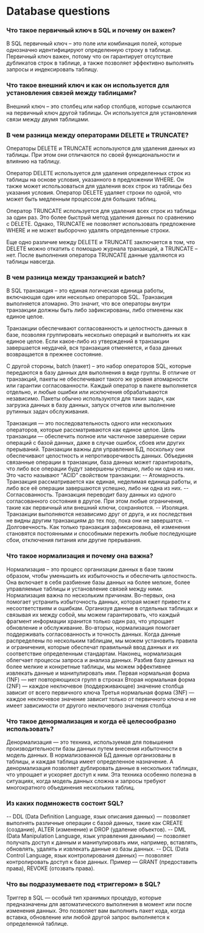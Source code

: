 # Database questions

### Что такое первичный ключ в SQL и почему он важен?
В SQL первичный ключ – это поле или комбинация полей, которые однозначно идентифицируют определенную строку в таблице. Первичный ключ важен, потому что он гарантирует отсутствие дубликатов строк в таблице, а также позволяет эффективно выполнять запросы и индексировать таблицу.

### Что такое внешний ключ и как он используется для установления связей между таблицами?
Внешний ключ – это столбец или набор столбцов, которые ссылаются на первичный ключ другой таблицы. Он используется для установления связи между двумя таблицами.

### В чем разница между операторами DELETE и TRUNCATE?
Операторы DELETE и TRUNCATE используются для удаления данных из таблицы. При этом они отличаются по своей функциональности и влиянию на таблицу.

Оператор DELETE используется для удаления определенных строк из таблицы на основе условия, указанного в предложении WHERE. Он также может использоваться для удаления всех строк из таблицы без указания условия. Оператор DELETE удаляет строки по одной, что может быть медленным процессом для больших таблиц.

Оператор TRUNCATE используется для удаления всех строк из таблицы за один раз. Это более быстрый метод удаления данных по сравнению с DELETE. Однако, TRUNCATE не позволяет использовать предложение WHERE и не может выборочно удалять определенные строки.

Еще одно различие между DELETE и TRUNCATE заключается в том, что DELETE можно откатить с помощью журнала транзакций, а TRUNCATE – нет. После выполнения оператора TRUNCATE данные удаляются из таблицы навсегда.

### В чем разница между транзакцией и batch?
В SQL транзакция – это единая логическая единица работы, включающая один или несколько операторов SQL. Транзакция выполняется атомарно. Это значит, что все операторы внутри транзакции должны быть либо зафиксированы, либо отменены как единое целое.

Транзакции обеспечивают согласованность и целостность данных в базе, позволяя группировать несколько операций и выполнять их как единое целое. Если какое-либо из утверждений в транзакции завершается неудачей, вся транзакция отменяется, и база данных возвращается в прежнее состояние.

С другой стороны, batch (пакет) – это набор операторов SQL, которые передаются в базу данных для выполнения в виде группы. В отличие от транзакций, пакеты не обеспечивают такого же уровня атомарности или гарантии согласованности. Каждый оператор в пакете выполняется отдельно, и любые ошибки или исключения обрабатываются независимо. Пакеты обычно используются для таких задач, как загрузка данных в базу данных, запуск отчетов или выполнение рутинных задач обслуживания.

Транзакция — это последовательность одного или нескольких операторов, которые рассматриваются как единое целое. Цель транзакции — обеспечить полное или частичное завершение серии операций с базой данных, даже в случае ошибок, сбоев или других прерываний.
Транзакции важны для управления БД, поскольку они обеспечивают целостность и непротиворечивость данных. Объединяя связанные операции в транзакции, база данных может гарантировать, что либо все операции будут завершены успешно, либо ни одна из них. Это часто называют “ACID” свойством транзакции:
-- Атомарность. Транзакция рассматривается как единая, неделимая единица работы, и либо все её операции завершаются успешно, либо ни одна из них.
-- Согласованность. Транзакция переводит базу данных из одного согласованного состояния в другое. При этом любые ограничения, такие как первичный или внешний ключи, сохраняются.
-- Изоляция. Транзакции выполняются независимо друг от друга, и их последствия не видны другим транзакциям до тех пор, пока они не завершатся.
-- Долговечность. Как только транзакция зафиксирована, её изменения становятся постоянными и способными пережить любые последующие сбои, отключения питания или другие прерывания.

### Что такое нормализация и почему она важна?
Нормализация – это процесс организации данных в базе таким образом, чтобы уменьшить их избыточность и обеспечить целостность. Она включает в себя разбиение базы данных на более мелкие, более управляемые таблицы и установление связей между ними.
Нормализация важна по нескольким причинам. Во-первых, она помогает устранить избыточность данных, которая может привести к несоответствиям и ошибкам. Организуя данные в отдельных таблицах и связывая их между собой, мы можем гарантировать, что каждый фрагмент информации хранится только один раз, что упрощает обновление и обслуживание.
Во-вторых, нормализация помогает поддерживать согласованность и точность данных. Когда данные распределены по нескольким таблицам, мы можем установить правила и ограничения, которые обеспечат правильный ввод данных и их соответствие определенным стандартам.
Наконец, нормализация облегчает процессы запроса и анализа данных. Разбив базу данных на более мелкие и конкретные таблицы, мы можем эффективнее извлекать данные и манипулировать ими.
Первая нормальная форма (1NF) — нет повторяющихся групп в строках
Вторая нормальная форма (2NF) — каждое неключевое (поддерживающее) значение столбца зависит от всего первичного ключа
Третья нормальная форма (3NF) — каждое неключевое значение зависит только от первичного ключа и не имеет зависимости от другого неключевого значения столбца

### Что такое денормализация и когда её целесообразно использовать?
Денормализация — это техника, используемая для повышения производительности базы данных путем внесения избыточности в модель данных. В нормализованной БД данные организованы в таблицы, и каждая таблица имеет определенное назначение. А денормализация позволяет дублировать данные в нескольких таблицах, что упрощает и ускоряет доступ к ним. Эта техника особенно полезна в ситуациях, когда модель данных сложна и запросы требуют многократного объединения нескольких таблиц.

### Из каких подмножеств состоит SQL?
-- DDL (Data Definition Language, язык описания данных) — позволяет выполнять различные операции с базой данных, такие как CREATE (создание), ALTER (изменение) и DROP (удаление объектов).
-- DML (Data Manipulation Language, язык управления данными) — позволяет получать доступ к данным и манипулировать ими, например, вставлять, обновлять, удалять и извлекать данные из базы данных.
-- DCL (Data Control Language, язык контролирования данных) — позволяет контролировать доступ к базе данных. Пример — GRANT (предоставить права), REVOKE (отозвать права).

###  Что вы подразумеваете под «триггером» в SQL?
Триггер в SQL — особый тип хранимых процедур, которые предназначены для автоматического выполнения в момент или после изменения данных. Это позволяет вам выполнить пакет кода, когда вставка, обновление или любой другой запрос выполняется к определенной таблице.

